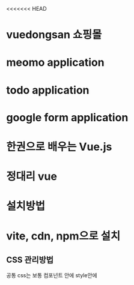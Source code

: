 <<<<<<< HEAD
# vuedongsan 쇼핑몰
# meomo application
# todo application
# google form application

# 한권으로 배우는 Vue.js
# 정대리 vue

# 설치방법
# vite, cdn, npm으로 설치 


## CSS 관리방법 
  공통 css는 보통 컴포넌트 안에 style안에
  <style scoped>
    @import url("../index.css"); import 하여 사용한다.
  </style>
